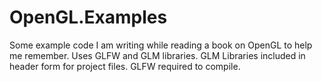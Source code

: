 # OpenGL.Examples

Some example code I am writing while reading a book on OpenGL to help me remember.
Uses GLFW and GLM libraries.
GLM Libraries included in header form for project files.
GLFW required to compile.
